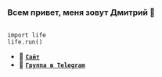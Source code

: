 ### Всем привет, меня зовут Дмитрий 👋

<code>
import life
life.run()
</code>


- 🔭 [**`Сайт`**](http://dfedorov.spb.ru)
- 💬 [**`Группа в Telegram`**](https://t.me/init_python)
